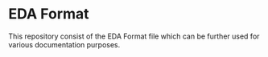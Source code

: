 # EDA Format
This repository consist of the EDA Format file which can be further used for various documentation purposes.
